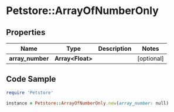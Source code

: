 # Petstore::ArrayOfNumberOnly

## Properties
Name | Type | Description | Notes
------------ | ------------- | ------------- | -------------
**array_number** | **Array&lt;Float&gt;** |  | [optional] 

## Code Sample

```ruby
require 'Petstore'

instance = Petstore::ArrayOfNumberOnly.new(array_number: null)
```


